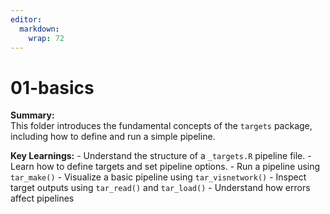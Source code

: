```yaml
---
editor: 
  markdown: 
    wrap: 72
---
```


# 01-basics

**Summary:**\
This folder introduces the fundamental concepts of the `targets`
package, including how to define and run a simple pipeline.

**Key Learnings:** - Understand the structure of a `_targets.R` pipeline
file. - Learn how to define targets and set pipeline options. - Run a
pipeline using `tar_make()` - Visualize a basic pipeline using
`tar_visnetwork()` - Inspect target outputs using `tar_read()` and
`tar_load()` - Understand how errors affect pipelines

